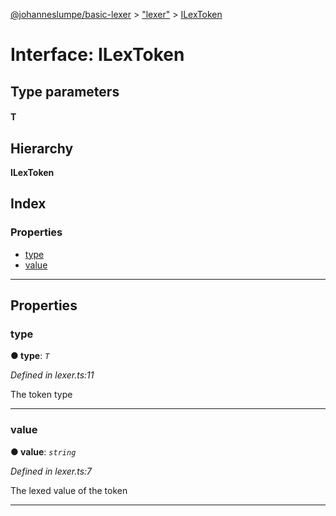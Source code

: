 [@johanneslumpe/basic-lexer](../README.md) > ["lexer"](../modules/_lexer_.md) > [ILexToken](../interfaces/_lexer_.ilextoken.md)

# Interface: ILexToken

## Type parameters
#### T 
## Hierarchy

**ILexToken**

## Index

### Properties

* [type](_lexer_.ilextoken.md#type)
* [value](_lexer_.ilextoken.md#value)

---

## Properties

<a id="type"></a>

###  type

**● type**: *`T`*

*Defined in lexer.ts:11*

The token type

___
<a id="value"></a>

###  value

**● value**: *`string`*

*Defined in lexer.ts:7*

The lexed value of the token

___


